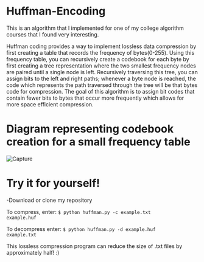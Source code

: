 
# Huffman-Encoding


This is an algorithm that I implemented for one of my college algorithm courses that I found very interesting.

Huffman coding provides a way to implement lossless data compression by first creating a table that records the frequency
of bytes(0-255). Using this frequency table, you can recursively create a codebook for each byte by first creating a tree representation
where the two smallest frequency nodes are paired until a single node is left. Recursively traversing this tree, you can assign bits to the left and right paths; whenever a byte node is reached, the code which represents the path traversed through the tree will be that bytes code for compression. The goal of this algorithm is to assign bit codes that contain fewer bits to bytes that occur more frequently which allows for more space efficient compression.


# Diagram representing codebook creation for a small frequency table
![Capture](https://user-images.githubusercontent.com/79820503/113082565-b872da00-91a8-11eb-9c36-263757c989fe.PNG)


# Try it for yourself!

-Download or clone my repository

To compress, enter: <code>$ python huffman.py -c example.txt example.huf</code>


To decompress enter: <code>$ python huffman.py -d example.huf example.txt</code>


This lossless compression program can reduce the size of .txt files by approximately half! :)
